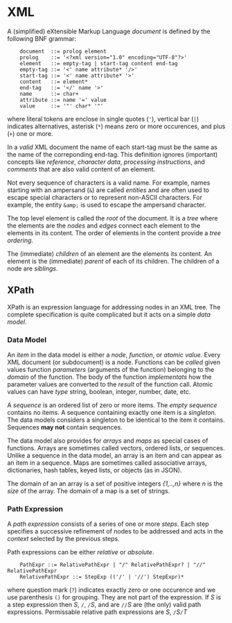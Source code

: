 # XML

A (simplified) eXtensible Markup Language _document_ is defined by the
following BNF grammar:

```
	document  ::= prolog element
	prolog    ::= '<?xml version="1.0" encoding="UTF-8"?>'
	element   ::= empty-tag | start-tag content end-tag
	empty-tag ::= '<' name attribute* '/>'
	start-tag ::= '<' name attribute* '>'
	content   ::= element*
	end-tag   ::= '</' name '>'
	name      ::= char+
	attribute ::= name '=' value
	value     ::= '"' char* '"'
```
where literal tokens are enclose in single quotes (`'`), vertical
bar (`|`) indicates alternatives, asterisk (`*`) means zero or more
occurences, and plus (`+`) one or more.

In a _valid_ XML document the name of each start-tag must be the same as
the name of the correponding end-tag.  This definition ignores (important)
concepts like _reference_, _character data_, _processing instructions_,
and _comments_ that are also valid content of an element.

Not every sequence of characters is a valid name. For example, names starting
with an ampersand (`&`) are called _entities_ and are often used to escape
special characters or to represent non-ASCII characters. For example, the
entity `&amp;` is used to escape the ampersand character.

The top level element is called the _root_ of the document. It is a _tree_
where the elements are the _nodes_ and _edges_ connect each element to
the elements in its content. The order of elements in the content
provide a _tree ordering_.

The (immediate) _children_ of an element are the elements its content.
An element is the (immediate) _parent_ of each of its children.
The children of a node are _siblings_.

## XPath

XPath is an expression language for addressing nodes in an XML tree.
The complete specification is quite complicated but it acts on a
simple _data model_.

### Data Model

An _item_ in the data model is either a _node_, _function_, or _atomic
value_.  Every XML document (or subdocument) is a node. Functions can be
_called_ given values function _parameters_ (arguments of the function)
belonging to the _domain_ of the function.  The body of the function
_implementats_ how the parameter values are converted to the _result_
of the function call.  Atomic values can have _type_ string, boolean,
integer, number, date, etc.

A _sequence_ is an ordered list of zero or more items. The _empty sequence_
contains no items. A sequence containing
exactly one item is a _singleton_. The data models considers a singleton
to be identical to the item it contains. Sequences **may not** contain sequences.

The data model also provides for _arrays_ and _maps_ as special cases
of functions.  Arrays are sometimes called vectors, ordered lists, or
sequences. Unlike a sequence in the data model, an array is an item and
can appear as an item in a sequence.
Maps are sometimes called associative arrays, dictionaries, hash tables,
keyed lists, or objects (as in JSON).

The domain of an an array is a set of positive integers
_{1,..,n}_ where _n_ is the _size_ of the array.
The domain of a map is a set of strings.

### Path Expression

A _path expression_ consists of a series of one or more _steps_.
Each step specifies a successive refinement of nodes to be addressed
and acts in the _context_ selected by the previous steps.

Path expressions can be either _relative_ or _absolute_.
```
	PathExpr ::= RelativePathExpr | "/" RelativePathExpr? | "//" RelativePathExpr
	RelativePathExpr ::= StepExp (('/' | '//') StepExpr)*
```
where question mark (`?`) indicates exactly zero or one occurence and we use
parenthesis `()` for grouping. They are not part of the expression.
If _S_ is a step expression then _S_, `/`,  `/`_S_, and are `//`_S_
are (the only) valid path expressions. Permissable relative path expressions are
_S_, `/`_S_`/`_T_
